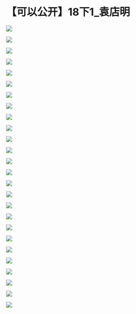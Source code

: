 # 【可以公开】18下1_袁店明

![](https://raw.githubusercontent.com/hellojd2018/ms_document/master/Qcon/Qcon_shanghai_2018/images/092720270voUpDb/201905130927_4.png)


![](https://raw.githubusercontent.com/hellojd2018/ms_document/master/Qcon/Qcon_shanghai_2018/images/092720270voUpDb/201905130927_5.png)


![](https://raw.githubusercontent.com/hellojd2018/ms_document/master/Qcon/Qcon_shanghai_2018/images/092720270voUpDb/201905130927_6.png)


![](https://raw.githubusercontent.com/hellojd2018/ms_document/master/Qcon/Qcon_shanghai_2018/images/092720270voUpDb/201905130927_7.png)


![](https://raw.githubusercontent.com/hellojd2018/ms_document/master/Qcon/Qcon_shanghai_2018/images/092720270voUpDb/201905130927_8.png)


![](https://raw.githubusercontent.com/hellojd2018/ms_document/master/Qcon/Qcon_shanghai_2018/images/092720270voUpDb/201905130927_9.png)


![](https://raw.githubusercontent.com/hellojd2018/ms_document/master/Qcon/Qcon_shanghai_2018/images/092720270voUpDb/201905130927_10.png)


![](https://raw.githubusercontent.com/hellojd2018/ms_document/master/Qcon/Qcon_shanghai_2018/images/092720270voUpDb/201905130927_11.png)


![](https://raw.githubusercontent.com/hellojd2018/ms_document/master/Qcon/Qcon_shanghai_2018/images/092720270voUpDb/201905130927_12.png)


![](https://raw.githubusercontent.com/hellojd2018/ms_document/master/Qcon/Qcon_shanghai_2018/images/092720270voUpDb/201905130927_13.png)


![](https://raw.githubusercontent.com/hellojd2018/ms_document/master/Qcon/Qcon_shanghai_2018/images/092720270voUpDb/201905130927_14.png)


![](https://raw.githubusercontent.com/hellojd2018/ms_document/master/Qcon/Qcon_shanghai_2018/images/092720270voUpDb/201905130927_15.png)


![](https://raw.githubusercontent.com/hellojd2018/ms_document/master/Qcon/Qcon_shanghai_2018/images/092720270voUpDb/201905130927_16.png)


![](https://raw.githubusercontent.com/hellojd2018/ms_document/master/Qcon/Qcon_shanghai_2018/images/092720270voUpDb/201905130927_17.png)


![](https://raw.githubusercontent.com/hellojd2018/ms_document/master/Qcon/Qcon_shanghai_2018/images/092720270voUpDb/201905130927_18.png)


![](https://raw.githubusercontent.com/hellojd2018/ms_document/master/Qcon/Qcon_shanghai_2018/images/092720270voUpDb/201905130927_19.png)


![](https://raw.githubusercontent.com/hellojd2018/ms_document/master/Qcon/Qcon_shanghai_2018/images/092720270voUpDb/201905130927_20.png)


![](https://raw.githubusercontent.com/hellojd2018/ms_document/master/Qcon/Qcon_shanghai_2018/images/092720270voUpDb/201905130927_21.png)


![](https://raw.githubusercontent.com/hellojd2018/ms_document/master/Qcon/Qcon_shanghai_2018/images/092720270voUpDb/201905130927_22.png)


![](https://raw.githubusercontent.com/hellojd2018/ms_document/master/Qcon/Qcon_shanghai_2018/images/092720270voUpDb/201905130927_23.png)


![](https://raw.githubusercontent.com/hellojd2018/ms_document/master/Qcon/Qcon_shanghai_2018/images/092720270voUpDb/201905130927_24.png)


![](https://raw.githubusercontent.com/hellojd2018/ms_document/master/Qcon/Qcon_shanghai_2018/images/092720270voUpDb/201905130927_25.png)


![](https://raw.githubusercontent.com/hellojd2018/ms_document/master/Qcon/Qcon_shanghai_2018/images/092720270voUpDb/201905130927_26.png)


![](https://raw.githubusercontent.com/hellojd2018/ms_document/master/Qcon/Qcon_shanghai_2018/images/092720270voUpDb/201905130927_27.png)


![](https://raw.githubusercontent.com/hellojd2018/ms_document/master/Qcon/Qcon_shanghai_2018/images/092720270voUpDb/201905130927_28.png)


![](https://raw.githubusercontent.com/hellojd2018/ms_document/master/Qcon/Qcon_shanghai_2018/images/092720270voUpDb/201905130927_29.png)


